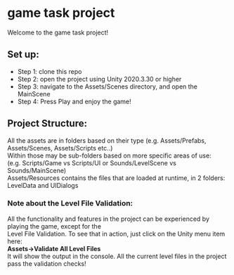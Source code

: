 # game task project

 Welcome to the game task project!


## Set up:
 - Step 1: clone this repo
 - Step 2: open the project using Unity 2020.3.30 or higher
 - Step 3: navigate to the Assets/Scenes directory, and open the MainScene
 - Step 4: Press Play and enjoy the game!


## Project Structure:
All the assets are in folders based on their type (e.g. Assets/Prefabs, Assets/Scenes, Assets/Scripts etc..)\
Within those may be sub-folders based on more specific areas of use:\
(e.g. Scripts/Game vs Scripts/UI  or Sounds/LevelScene vs Sounds/MainScene)\
Assets/Resources contains the files that are loaded at runtime, in 2 folders: LevelData and UIDialogs


### Note about the Level File Validation:
All the functionality and features in the project can be experienced by playing the game, except for the\
Level File Validation. To see that in action, just click on the Unity menu item here:\
**Assets->Validate All Level Files**\
It will show the output in the console. All the current level files in the project pass the validation checks!

